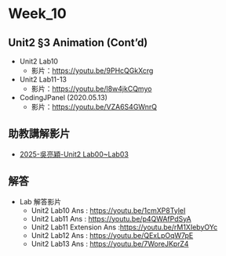 # Week_10

## Unit2 §3 Animation (Cont’d)
   * Unit2 Lab10
      * 影片：https://youtu.be/9PHcQGkXcrg
   * Unit2 Lab11-13   
      * 影片：https://youtu.be/l8w4jkCQmyo
   * CodingJPanel (2020.05.13)
      * 影片：https://youtu.be/VZA6S4GWnrQ

## 助教講解影片
* [2025-吳亮穎-Unit2 Lab00~Lab03](https://youtu.be/6cc0LbIJOss)

## 解答
  * Lab 解答影片
      * Unit2 Lab10 Ans : https://youtu.be/1cmXP8TyleI
      * Unit2 Lab11 Ans : https://youtu.be/p4QWAfPdSyA
      * Unit2 Lab11 Extension Ans :https://youtu.be/rM1XIebyOYc
      * Unit2 Lab12 Ans : https://youtu.be/QExLpOqW7pE
      * Unit2 Lab13 Ans : https://youtu.be/7WoreJKprZ4
